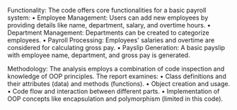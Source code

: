 Functionality:
The code offers core functionalities for a basic payroll system:
•	Employee Management: Users can add new employees by providing details like name, department, salary, and overtime hours.
•	Department Management: Departments can be created to categorize employees.
•	Payroll Processing: Employees' salaries and overtime are considered for calculating gross pay.
•	Payslip Generation: A basic payslip with employee name, department, and gross pay is generated.



Methodology:
The analysis employs a combination of code inspection and knowledge of OOP principles. The report examines:
•	Class definitions and their attributes (data) and methods (functions).
•	Object creation and usage.
•	Code flow and interaction between different parts.
•	Implementation of OOP concepts like encapsulation and polymorphism (limited in this code).
